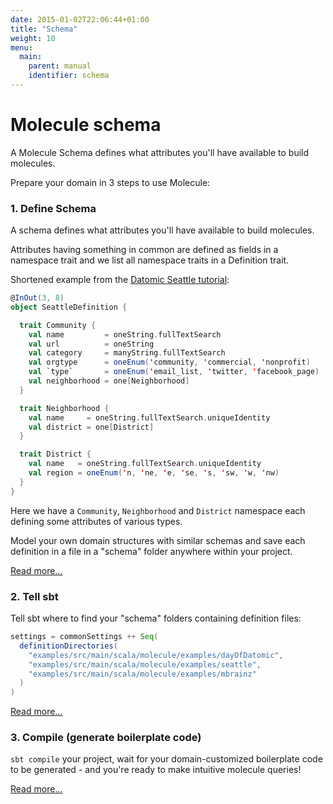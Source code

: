 ```yaml
---
date: 2015-01-02T22:06:44+01:00
title: "Schema"
weight: 10
menu:
  main:
    parent: manual
    identifier: schema
---
```


# Molecule schema

A Molecule Schema defines what attributes you'll have available to build molecules.

Prepare your domain in 3 steps to use Molecule:

### 1. Define Schema

A schema defines what attributes you'll have available to build molecules.

Attributes having something in common are defined as fields in a namespace trait and we list all namespace traits in a Definition trait. 

Shortened example from the [Datomic Seattle tutorial](http://docs.datomic.com/tutorial.html):

```scala
@InOut(3, 8)
object SeattleDefinition {

  trait Community {
    val name         = oneString.fullTextSearch
    val url          = oneString
    val category     = manyString.fullTextSearch
    val orgtype      = oneEnum('community, 'commercial, 'nonprofit)
    val `type`       = oneEnum('email_list, 'twitter, 'facebook_page)
    val neighborhood = one[Neighborhood]
  }

  trait Neighborhood {
    val name     = oneString.fullTextSearch.uniqueIdentity
    val district = one[District]
  }

  trait District {
    val name   = oneString.fullTextSearch.uniqueIdentity
    val region = oneEnum('n, 'ne, 'e, 'se, 's, 'sw, 'w, 'nw)
  }
}
```

Here we have a `Community`, `Neighborhood` and `District` namespace each defining some attributes of various types.

Model your own domain structures with similar schemas and save each definition in a file in a "schema" folder anywhere within your project.

[Read more...](/manual/) 


### 2. Tell sbt

Tell sbt where to find your "schema" folders containing definition files:

```scala
settings = commonSettings ++ Seq(
  definitionDirectories(
    "examples/src/main/scala/molecule/examples/dayOfDatomic",
    "examples/src/main/scala/molecule/examples/seattle",
    "examples/src/main/scala/molecule/examples/mbrainz"
  )
)
```

[Read more...](/manual/) 


### 3. Compile (generate boilerplate code)

`sbt compile` your project, wait for your domain-customized boilerplate code to be generated - and you're ready to make intuitive molecule queries!

[Read more...](/manual/) 
